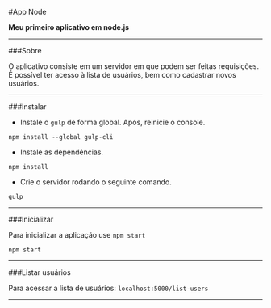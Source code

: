 #App Node

**Meu primeiro aplicativo em node.js**

---

###Sobre

O aplicativo consiste em um servidor em que podem ser feitas requisições. É possível ter acesso à lista de usuários, bem como cadastrar novos usuários.

---

###Instalar

- Instale o `gulp` de forma global. Após, reinicie o console.
```
npm install --global gulp-cli
```

- Instale as dependências.
```
npm install
```

- Crie o servidor rodando o seguinte comando.
```
gulp
```

---

###Inicializar

Para inicializar a aplicação use `npm start`
```
npm start
```

---

###Listar usuários

Para acessar a lista de usuários: `localhost:5000/list-users`

---